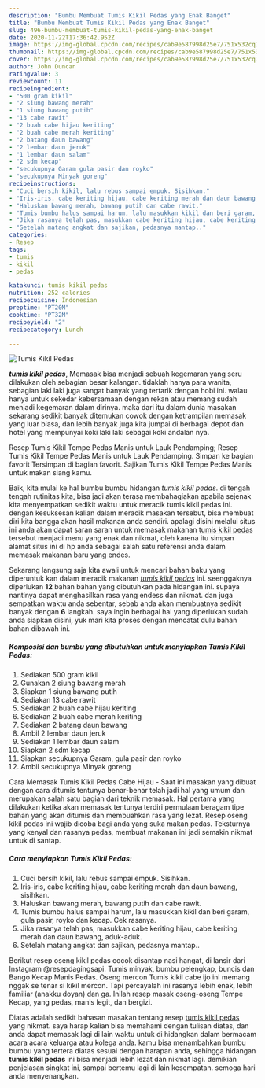 ```yaml
---
description: "Bumbu Membuat Tumis Kikil Pedas yang Enak Banget"
title: "Bumbu Membuat Tumis Kikil Pedas yang Enak Banget"
slug: 496-bumbu-membuat-tumis-kikil-pedas-yang-enak-banget
date: 2020-11-22T17:36:42.952Z
image: https://img-global.cpcdn.com/recipes/cab9e587998d25e7/751x532cq70/tumis-kikil-pedas-foto-resep-utama.jpg
thumbnail: https://img-global.cpcdn.com/recipes/cab9e587998d25e7/751x532cq70/tumis-kikil-pedas-foto-resep-utama.jpg
cover: https://img-global.cpcdn.com/recipes/cab9e587998d25e7/751x532cq70/tumis-kikil-pedas-foto-resep-utama.jpg
author: John Duncan
ratingvalue: 3
reviewcount: 11
recipeingredient:
- "500 gram kikil"
- "2 siung bawang merah"
- "1 siung bawang putih"
- "13 cabe rawit"
- "2 buah cabe hijau keriting"
- "2 buah cabe merah keriting"
- "2 batang daun bawang"
- "2 lembar daun jeruk"
- "1 lembar daun salam"
- "2 sdm kecap"
- "secukupnya Garam gula pasir dan royko"
- "secukupnya Minyak goreng"
recipeinstructions:
- "Cuci bersih kikil, lalu rebus sampai empuk. Sisihkan."
- "Iris-iris, cabe keriting hijau, cabe keriting merah dan daun bawang, sisihkan."
- "Haluskan bawang merah, bawang putih dan cabe rawit."
- "Tumis bumbu halus sampai harum, lalu masukkan kikil dan beri garam, gula pasir, royko dan kecap. Cek rasanya."
- "Jika rasanya telah pas, masukkan cabe keriting hijau, cabe keriting merah dan daun bawang, aduk-aduk."
- "Setelah matang angkat dan sajikan, pedasnya mantap.."
categories:
- Resep
tags:
- tumis
- kikil
- pedas

katakunci: tumis kikil pedas 
nutrition: 252 calories
recipecuisine: Indonesian
preptime: "PT20M"
cooktime: "PT32M"
recipeyield: "2"
recipecategory: Lunch

---
```



![Tumis Kikil Pedas](https://img-global.cpcdn.com/recipes/cab9e587998d25e7/751x532cq70/tumis-kikil-pedas-foto-resep-utama.jpg)

<b><i>tumis kikil pedas</i></b>, Memasak bisa menjadi sebuah kegemaran yang seru dilakukan oleh sebagian besar kalangan. tidaklah hanya para wanita, sebagian laki laki juga sangat banyak yang tertarik dengan hobi ini. walau hanya untuk sekedar kebersamaan dengan rekan atau memang sudah menjadi kegemaran dalam dirinya. maka dari itu dalam dunia masakan sekarang sedikit banyak ditemukan cowok dengan ketrampilan memasak yang luar biasa, dan lebih banyak juga kita jumpai di berbagai depot dan hotel yang mempunyai koki laki laki sebagai koki andalan nya.

Resep Tumis Kikil Tempe Pedas Manis untuk Lauk Pendamping; Resep Tumis Kikil Tempe Pedas Manis untuk Lauk Pendamping. Simpan ke bagian favorit Tersimpan di bagian favorit. Sajikan Tumis Kikil Tempe Pedas Manis untuk makan siang kamu.

Baik, kita mulai ke hal bumbu bumbu hidangan <i>tumis kikil pedas</i>. di tengah tengah rutinitas kita, bisa jadi akan terasa membahagiakan apabila sejenak kita menyempatkan sedikit waktu untuk meracik tumis kikil pedas ini. dengan kesuksesan kalian dalam meracik masakan tersebut, bisa membuat diri kita bangga akan hasil makanan anda sendiri. apalagi disini melalui situs ini anda akan dapat saran saran untuk memasak makanan <u>tumis kikil pedas</u> tersebut menjadi menu yang enak dan nikmat, oleh karena itu simpan alamat situs ini di hp anda sebagai salah satu referensi anda dalam memasak makanan baru yang endes.


Sekarang langsung saja kita awali untuk mencari bahan baku yang diperuntuk kan dalam meracik makanan <u><i>tumis kikil pedas</i></u> ini. seenggaknya diperlukan <b>12</b> bahan bahan yang dibutuhkan pada hidangan ini. supaya nantinya dapat menghasilkan rasa yang endess dan nikmat. dan juga sempatkan waktu anda sebentar, sebab anda akan membuatnya sedikit banyak dengan <b>6</b> langkah. saya ingin berbagai hal yang diperlukan sudah anda siapkan disini, yuk mari kita proses dengan mencatat dulu bahan bahan dibawah ini.

<!--inarticleads1-->

##### Komposisi dan bumbu yang dibutuhkan untuk menyiapkan Tumis Kikil Pedas:

1. Sediakan 500 gram kikil
1. Gunakan 2 siung bawang merah
1. Siapkan 1 siung bawang putih
1. Sediakan 13 cabe rawit
1. Sediakan 2 buah cabe hijau keriting
1. Sediakan 2 buah cabe merah keriting
1. Sediakan 2 batang daun bawang
1. Ambil 2 lembar daun jeruk
1. Sediakan 1 lembar daun salam
1. Siapkan 2 sdm kecap
1. Siapkan secukupnya Garam, gula pasir dan royko
1. Ambil secukupnya Minyak goreng


Cara Memasak Tumis Kikil Pedas Cabe Hijau - Saat ini masakan yang dibuat dengan cara ditumis tentunya benar-benar telah jadi hal yang umum dan merupakan salah satu bagian dari teknik memasak. Hal pertama yang dilakukan ketika akan memasak tentunya terdiri permulaan beragam tipe bahan yang akan ditumis dan membuahkan rasa yang lezat. Resep oseng kikil pedas ini wajib dicoba bagi anda yang suka makan pedas. Teksturnya yang kenyal dan rasanya pedas, membuat makanan ini jadi semakin nikmat untuk di santap. 

<!--inarticleads2-->

##### Cara menyiapkan Tumis Kikil Pedas:

1. Cuci bersih kikil, lalu rebus sampai empuk. Sisihkan.
1. Iris-iris, cabe keriting hijau, cabe keriting merah dan daun bawang, sisihkan.
1. Haluskan bawang merah, bawang putih dan cabe rawit.
1. Tumis bumbu halus sampai harum, lalu masukkan kikil dan beri garam, gula pasir, royko dan kecap. Cek rasanya.
1. Jika rasanya telah pas, masukkan cabe keriting hijau, cabe keriting merah dan daun bawang, aduk-aduk.
1. Setelah matang angkat dan sajikan, pedasnya mantap..


Berikut resep oseng kikil pedas cocok disantap nasi hangat, di lansir dari Instagram @resepdagingsapi. Tumis minyak, bumbu pelengkap, buncis dan Bango Kecap Manis Pedas. Oseng mercon Tumis kikil cabe ijo ini memang nggak se tenar si kikil mercon. Tapi percayalah ini rasanya lebih enak, lebih familiar (anakku doyan) dan ga. Inilah resep masak oseng-oseng Tempe Kecap, yang pedas, manis legit, dan bergizi. 

Diatas adalah sedikit bahasan masakan tentang resep <u>tumis kikil pedas</u> yang nikmat. saya harap kalian bisa memahami dengan tulisan diatas, dan anda dapat memasak lagi di lain waktu untuk di hidangkan dalam bermacam acara acara keluarga atau kolega anda. kamu bisa menambahkan bumbu bumbu yang tertera diatas sesuai dengan harapan anda, sehingga hidangan <b>tumis kikil pedas</b> ini bisa menjadi lebih lezat dan nikmat lagi. demikian penjelasan singkat ini, sampai bertemu lagi di lain kesempatan. semoga hari anda menyenangkan.
